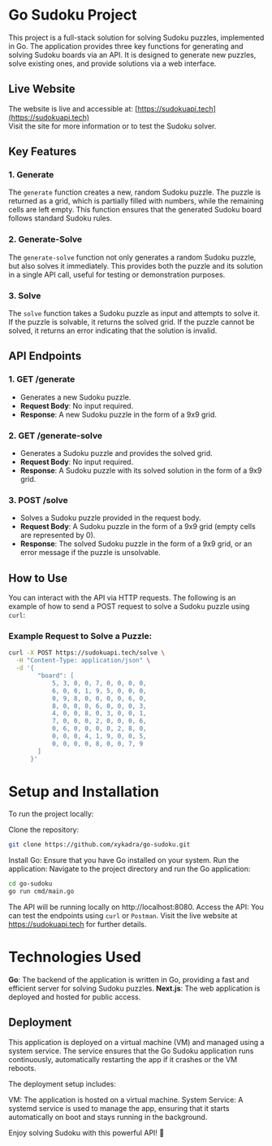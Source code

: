 # Go Sudoku Project

This project is a full-stack solution for solving Sudoku puzzles, implemented in Go. The application provides three key functions for generating and solving Sudoku boards via an API. It is designed to generate new puzzles, solve existing ones, and provide solutions via a web interface.

## Live Website

The website is live and accessible at: [https://sudokuapi.tech](https://sudokuapi.tech)  
Visit the site for more information or to test the Sudoku solver.

## Key Features

### 1. **Generate**
The `generate` function creates a new, random Sudoku puzzle. The puzzle is returned as a grid, which is partially filled with numbers, while the remaining cells are left empty. This function ensures that the generated Sudoku board follows standard Sudoku rules.

### 2. **Generate-Solve**
The `generate-solve` function not only generates a random Sudoku puzzle, but also solves it immediately. This provides both the puzzle and its solution in a single API call, useful for testing or demonstration purposes.

### 3. **Solve**
The `solve` function takes a Sudoku puzzle as input and attempts to solve it. If the puzzle is solvable, it returns the solved grid. If the puzzle cannot be solved, it returns an error indicating that the solution is invalid.

## API Endpoints

### 1. **GET /generate**
- Generates a new Sudoku puzzle.
- **Request Body**: No input required.
- **Response**: A new Sudoku puzzle in the form of a 9x9 grid.

### 2. **GET /generate-solve**
- Generates a Sudoku puzzle and provides the solved grid.
- **Request Body**: No input required.
- **Response**: A Sudoku puzzle with its solved solution in the form of a 9x9 grid.

### 3. **POST /solve**
- Solves a Sudoku puzzle provided in the request body.
- **Request Body**: A Sudoku puzzle in the form of a 9x9 grid (empty cells are represented by 0).
- **Response**: The solved Sudoku puzzle in the form of a 9x9 grid, or an error message if the puzzle is unsolvable.

## How to Use

You can interact with the API via HTTP requests. The following is an example of how to send a POST request to solve a Sudoku puzzle using `curl`:

### Example Request to Solve a Puzzle:

```bash
curl -X POST https://sudokuapi.tech/solve \
  -H "Content-Type: application/json" \
  -d '{
        "board": [
            5, 3, 0, 0, 7, 0, 0, 0, 0,
            6, 0, 0, 1, 9, 5, 0, 0, 0,
            0, 9, 8, 0, 0, 0, 0, 6, 0,
            8, 0, 0, 0, 6, 0, 0, 0, 3,
            4, 0, 0, 8, 0, 3, 0, 0, 1,
            7, 0, 0, 0, 2, 0, 0, 0, 6,
            0, 6, 0, 0, 0, 0, 2, 8, 0,
            0, 0, 0, 4, 1, 9, 0, 0, 5,
            0, 0, 0, 0, 8, 0, 0, 7, 9
        ]
      }'
```

# Setup and Installation

To run the project locally:

Clone the repository:
```bash 
git clone https://github.com/xykadra/go-sudoku.git
```

Install Go: Ensure that you have Go installed on your system. 
Run the application:
Navigate to the project directory and run the Go application:
```bash
cd go-sudoku
go run cmd/main.go
```

The API will be running locally on http://localhost:8080.
Access the API:
You can test the endpoints using `curl` or `Postman`.
Visit the live website at https://sudokuapi.tech for further details.

# Technologies Used

**Go**: The backend of the application is written in Go, providing a fast and efficient server for solving Sudoku puzzles.
**Next.js**: The web application is deployed and hosted for public access.

## Deployment

This application is deployed on a virtual machine (VM) and managed using a system service. The service ensures that the Go Sudoku application runs continuously, automatically restarting the app if it crashes or the VM reboots.

The deployment setup includes:

VM: The application is hosted on a virtual machine.
System Service: A systemd service is used to manage the app, ensuring that it starts automatically on boot and stays running in the background.


Enjoy solving Sudoku with this powerful API! 🎉
